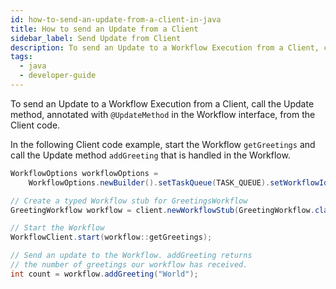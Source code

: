 ```yaml
---
id: how-to-send-an-update-from-a-client-in-java
title: How to send an Update from a Client
sidebar_label: Send Update from Client
description: To send an Update to a Workflow Execution from a Client, call the Update method, annotated with `@UpdateMethod` in the Workflow interface, from the Client code.
tags:
  - java
  - developer-guide
---
```


To send an Update to a Workflow Execution from a Client, call the Update method, annotated with `@UpdateMethod` in the Workflow interface, from the Client code.

In the following Client code example, start the Workflow `getGreetings` and call the Update method `addGreeting` that is handled in the Workflow.

```java
WorkflowOptions workflowOptions =
    WorkflowOptions.newBuilder().setTaskQueue(TASK_QUEUE).setWorkflowId(WORKFLOW_ID).build();

// Create a typed Workflow stub for GreetingsWorkflow
GreetingWorkflow workflow = client.newWorkflowStub(GreetingWorkflow.class, workflowOptions);

// Start the Workflow
WorkflowClient.start(workflow::getGreetings);

// Send an update to the Workflow. addGreeting returns
// the number of greetings our workflow has received.
int count = workflow.addGreeting("World");
```
